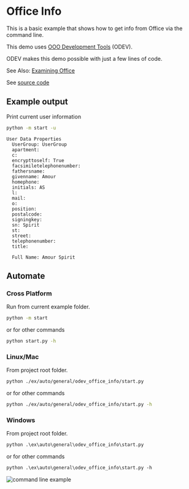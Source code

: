 # Office Info

This is a basic example that shows how to get info from Office via the command line.

This demo uses [OOO Development Tools](https://python-ooo-dev-tools.readthedocs.io/en/latest/) (ODEV).

ODEV makes this demo possible with just a few lines of code.

See Also: [Examining Office](https://python-ooo-dev-tools.readthedocs.io/en/latest/odev/part1/chapter03.html)

See [source code](./start.py)

## Example output

Print current user information

```sh
python -m start -u
```

```text
User Data Properties
  UserGroup: UserGroup
  apartment:
  c:
  encrypttoself: True
  facsimiletelephonenumber:
  fathersname:
  givenname: Amour
  homephone:
  initials: AS
  l:
  mail:
  o:
  position:
  postalcode:
  signingkey:
  sn: Spirit
  st:
  street:
  telephonenumber:
  title:

  Full Name: Amour Spirit
```

## Automate

### Cross Platform

Run from current example folder.

```sh
python -m start
```

or for other commands

```sh
python start.py -h
```

### Linux/Mac

From project root folder.

```sh
python ./ex/auto/general/odev_office_info/start.py
```

or for other commands

```sh
python ./ex/auto/general/odev_office_info/start.py -h
```

### Windows

From project root folder.

```ps
python .\ex\auto\general\odev_office_info\start.py
```

or for other commands

```ps
python .\ex\auto\general\odev_office_info\start.py -h
```

![command line example](https://user-images.githubusercontent.com/4193389/179056343-deafd3b5-c16e-45fa-9e2d-c95a0dc6b71e.gif)
